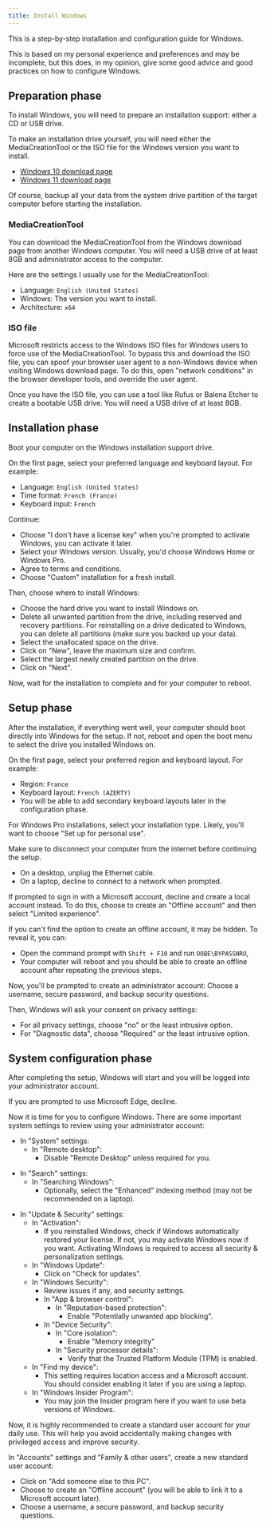 ```yaml
---
title: Install Windows
---
```


This is a step-by-step installation and configuration guide for Windows.

This is based on my personal experience and preferences and may be incomplete,
but this does, in my opinion, give some good advice and good practices on how to configure Windows.


## Preparation phase

To install Windows, you will need to prepare an installation support: either a CD or USB drive.

To make an installation drive yourself, you will need either the MediaCreationTool
or the ISO file for the Windows version you want to install.

- [Windows 10 download page](https://www.microsoft.com/en-us/software-download/windows10)
- [Windows 11 download page](https://www.microsoft.com/en-us/software-download/windows11)

Of course, backup all your data from the system drive partition of the target computer before starting the installation.

### MediaCreationTool

You can download the MediaCreationTool from the Windows download page from another Windows computer.
You will need a USB drive of at least 8GB and administrator access to the computer.

Here are the settings I usually use for the MediaCreationTool:
- Language: `English (United States)`
- Windows: The version you want to install.
- Architecture: `x64`

### ISO file

Microsoft restricts access to the Windows ISO files for Windows users to force use of the MediaCreationTool.
To bypass this and download the ISO file, you can spoof your browser user agent to a non-Windows device when visiting Windows download page. To do this, open "network conditions" in the browser developer tools, and override the user agent.

Once you have the ISO file, you can use a tool like Rufus or Balena Etcher to create a bootable USB drive.
You will need a USB drive of at least 8GB.


## Installation phase

Boot your computer on the Windows installation support drive.

On the first page, select your preferred language and keyboard layout. For example:

- Language: `English (United States)`
- Time format: `French (France)`
- Keyboard input: `French`

Continue:

- Choose "I don't have a license key" when you're prompted to activate Windows, you can activate it later.
- Select your Windows version. Usually, you'd choose Windows Home or Windows Pro.
- Agree to terms and conditions.
- Choose "Custom" installation for a fresh install.

Then, choose where to install Windows:

- Choose the hard drive you want to install Windows on.
- Delete all unwanted partition from the drive, including reserved and recovery partitions.
  For reinstalling on a drive dedicated to Windows, you can delete all partitions (make sure you backed up your data).
- Select the unallocated space on the drive.
- Click on "New", leave the maximum size and confirm.
- Select the largest newly created partition on the drive.
- Click on "Next".

Now, wait for the installation to complete and for your computer to reboot.


## Setup phase

After the installation, if everything went well, your computer should boot directly into Windows for the setup.
If not, reboot and open the boot menu to select the drive you installed Windows on.

On the first page, select your preferred region and keyboard layout. For example:

- Region: `France`
- Keyboard layout: `French (AZERTY)`
- You will be able to add secondary keyboard layouts later in the configuration phase.

For Windows Pro installations, select your installation type. Likely, you'll want to choose "Set up for personal use".

Make sure to disconnect your computer from the internet before continuing the setup.
- On a desktop, unplug the Ethernet cable.
- On a laptop, decline to connect to a network when prompted.

If prompted to sign in with a Microsoft account, decline and create a local account instead.
To do this, choose to create an "Offline account" and then select "Limited experience".

If you can't find the option to create an offline account, it may be hidden. To reveal it, you can:
- Open the command prompt with `Shift + F10` and run `OOBE\BYPASSNRO`,
- Your computer will reboot and you should be able to create an offline account after repeating the previous steps.

Now, you'll be prompted to create an administrator account:
Choose a username, secure password, and backup security questions.

Then, Windows will ask your consent on privacy settings:
- For all privacy settings, choose "no" or the least intrusive option.
- For "Diagnostic data", choose "Required" or the least intrusive option.


## System configuration phase

After completing the setup, Windows will start and you will be logged into your administrator account.

If you are prompted to use Microsoft Edge, decline.

Now it is time for you to configure Windows.
There are some important system settings to review using your administrator account:

- In "System" settings:
  - In "Remote desktop":
    - Disable "Remote Desktop" unless required for you.

<span></span>

- In "Search" settings:
  - In "Searching Windows":
    - Optionally, select the "Enhanced" indexing method (may not be recommended on a laptop).

<span></span>

- In "Update & Security" settings:
  - In "Activation":
    - If you reinstalled Windows, check if Windows automatically restored your license.
      If not, you may activate Windows now if you want.
      Activating Windows is required to access all security & personalization settings.
  - In "Windows Update":
    - Click on "Check for updates".
  - In "Windows Security":
    - Review issues if any, and security settings.
    - In "App & browser control":
      - In "Reputation-based protection":
        - Enable "Potentially unwanted app blocking".
    - In "Device Security":
      - In "Core isolation":
        - Enable "Memory integrity"
      - In "Security processor details":
        - Verify that the Trusted Platform Module (TPM) is enabled.
  - In "Find my device":
    - This setting requires location access and a Microsoft account.
      You should consider enabling it later if you are using a laptop.
  - In "Windows Insider Program":
    - You may join the Insider program here if you want to use beta versions of Windows.

Now, it is highly recommended to create a standard user account for your daily use.
This will help you avoid accidentally making changes with privileged access and improve security.

In "Accounts" settings and "Family & other users", create a new standard user account:
- Click on "Add someone else to this PC".
- Choose to create an "Offline account" (you will be able to link it to a Microsoft account later).
- Choose a username, a secure password, and backup security questions.
